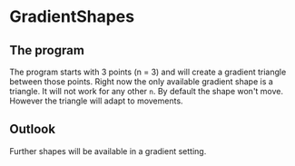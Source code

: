 # GradientShapes

## The program

The program starts with 3 points (n = 3) and will create a gradient triangle between those points.
Right now the only available gradient shape is a triangle. It will not work for any other `n`.
By default the shape won't move. However the triangle will adapt to movements.

## Outlook

Further shapes will be available in a gradient setting.
